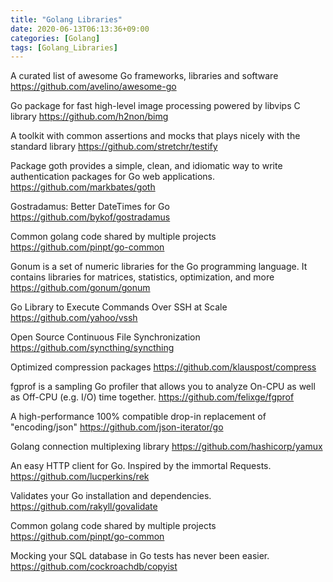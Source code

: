```yaml
---
title: "Golang Libraries"
date: 2020-06-13T06:13:36+09:00
categories: [Golang]
tags: [Golang_Libraries]
---
```


A curated list of awesome Go frameworks, libraries and software
https://github.com/avelino/awesome-go

Go package for fast high-level image processing powered by libvips C library
 https://github.com/h2non/bimg

A toolkit with common assertions and mocks that plays nicely with the standard library
 https://github.com/stretchr/testify

Package goth provides a simple, clean, and idiomatic way to write authentication packages for Go web applications.
 https://github.com/markbates/goth

Gostradamus: Better DateTimes for Go
 https://github.com/bykof/gostradamus

Common golang code shared by multiple projects
 https://github.com/pinpt/go-common

Gonum is a set of numeric libraries for the Go programming language. It contains libraries for matrices, statistics, optimization, and more
 https://github.com/gonum/gonum

Go Library to Execute Commands Over SSH at Scale
 https://github.com/yahoo/vssh

Open Source Continuous File Synchronization
 https://github.com/syncthing/syncthing

Optimized compression packages
 https://github.com/klauspost/compress

fgprof is a sampling Go profiler that allows you to analyze On-CPU as well as Off-CPU (e.g. I/O) time together.
 https://github.com/felixge/fgprof

A high-performance 100% compatible drop-in replacement of "encoding/json"
 https://github.com/json-iterator/go

Golang connection multiplexing library
 https://github.com/hashicorp/yamux

An easy HTTP client for Go. Inspired by the immortal Requests.
 https://github.com/lucperkins/rek

Validates your Go installation and dependencies.
 https://github.com/rakyll/govalidate

Common golang code shared by multiple projects
 https://github.com/pinpt/go-common

Mocking your SQL database in Go tests has never been easier.
 https://github.com/cockroachdb/copyist